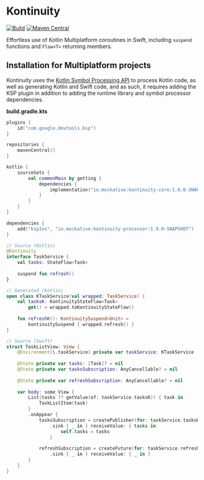 # Kontinuity

[ksp]: https://github.com/google/ksp

[![Build](https://github.com/mockative/mockative/actions/workflows/build.yml/badge.svg)](https://github.com/mockative/mockative/actions/workflows/build.yml)
[![Maven Central](https://img.shields.io/maven-central/v/io.mockative/kontinuity-processor)](https://search.maven.org/artifact/io.mockative/kontinuity-processor)

Effortless use of Kotlin Multiplatform coroutines in Swift, including `suspend` functions and 
`Flow<T>` returning members.

## Installation for Multiplatform projects

Kontinuity uses the [Kotlin Symbol Processing API][KSP] to process Kotlin code, as well as 
generating Kotlin and Swift code, and as such, it requires adding the KSP plugin in addition to 
adding the runtime library and symbol processor dependencies.

**build.gradle.kts**

```kotlin
plugins {
    id("com.google.devtools.ksp")
}

repositories {
    mavenCentral()
}

kotlin {
    sourceSets {
        val commonMain by getting {
            dependencies {
                implementation("io.mockative:kontinuity-core:1.0.0-SNAPSHOT")
            }
        }
    }
}

dependencies {
    add("kspIos", "io.mockative:kontinuity-processor:1.0.0-SNAPSHOT")
}
```

```kotlin
// Source (Kotlin)
@Kontinuity
interface TaskService {
    val tasks: StateFlow<Task>
    
    suspend fun refresh()
}
```

```kotlin
// Generated (Kotlin)
open class KTaskService(val wrapped: TaskService) {
    val tasksK: KontinuityStateFlow<Task>
        get() = wrapped.toKontinuityStateFlow()
    
    fun refreshK(): KontinuitySuspend<Unit> = 
        kontinuitySuspend { wrapped.refresh() }     
}
```

```swift
// Source (Swift)
struct TaskListView: View {
    @Environment(\.taskService) private var taskService: KTaskService
    
    @State private var tasks: [Task]? = nil
    @State private var tasksSubscription: AnyCancellable? = nil
    
    @State private var refreshSubscription: AnyCancellable? = nil
    
    var body: some View {
        List(tasks ?? getValue(of: taskService.tasksK)) { task in
            TaskListItem(task)
        }
        .onAppear {
            tasksSubscription = createPublisher(for: taskService.tasksK)
                .sink { _ in } receiveValue: { tasks in
                    self.tasks = tasks
                }
        
            refreshSubscription = createFuture(for: taskService.refreshK())
                .sink { _ in } receiveValue: { _ in }
        }
    }
}
```